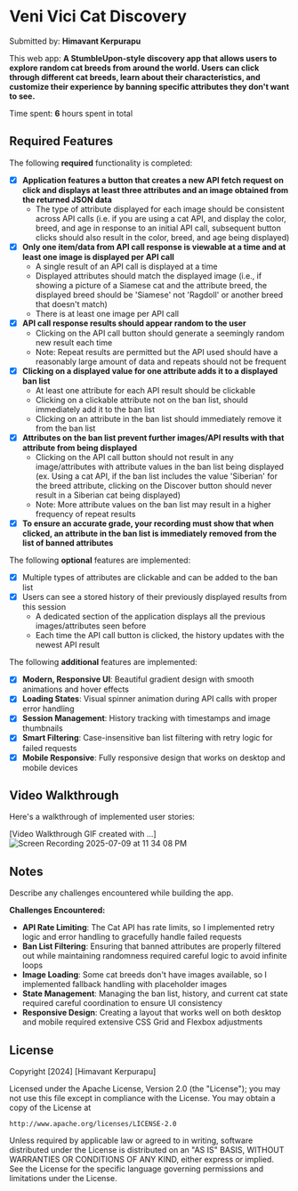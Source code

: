 # Veni Vici Cat Discovery

Submitted by: **Himavant Kerpurapu**

This web app: **A StumbleUpon-style discovery app that allows users to explore random cat breeds from around the world. Users can click through different cat breeds, learn about their characteristics, and customize their experience by banning specific attributes they don't want to see.**

Time spent: **6** hours spent in total

## Required Features

The following **required** functionality is completed:

- [x] **Application features a button that creates a new API fetch request on click and displays at least three attributes and an image obtained from the returned JSON data**
  - The type of attribute displayed for each image should be consistent across API calls (i.e. if you are using a cat API, and display the color, breed, and age in response to an initial API call, subsequent button clicks should also result in the color, breed, and age being displayed)
- [x] **Only one item/data from API call response is viewable at a time and at least one image is displayed per API call**
  - A single result of an API call is displayed at a time
  - Displayed attributes should match the displayed image (i.e., if showing a picture of a Siamese cat and the attribute breed, the displayed breed should be 'Siamese' not 'Ragdoll' or another breed that doesn't match)
  - There is at least one image per API call
- [x] **API call response results should appear random to the user**
  - Clicking on the API call button should generate a seemingly random new result each time
  - Note: Repeat results are permitted but the API used should have a reasonably large amount of data and repeats should not be frequent
- [x] **Clicking on a displayed value for one attribute adds it to a displayed ban list**
  - At least one attribute for each API result should be clickable
  - Clicking on a clickable attribute not on the ban list, should immediately add it to the ban list
  - Clicking on an attribute in the ban list should immediately remove it from the ban list
- [x] **Attributes on the ban list prevent further images/API results with that attribute from being displayed**
  - Clicking on the API call button should not result in any image/attributes with attribute values in the ban list being displayed (ex. Using a cat API, if the ban list includes the value 'Siberian' for the breed attribute, clicking on the Discover button should never result in a Siberian cat being displayed)
  - Note: More attribute values on the ban list may result in a higher frequency of repeat results
- [x] **To ensure an accurate grade, your recording must show that when clicked, an attribute in the ban list is immediately removed from the list of banned attributes**

The following **optional** features are implemented:

- [x] Multiple types of attributes are clickable and can be added to the ban list
- [x] Users can see a stored history of their previously displayed results from this session
  - A dedicated section of the application displays all the previous images/attributes seen before
  - Each time the API call button is clicked, the history updates with the newest API result

The following **additional** features are implemented:

- [x] **Modern, Responsive UI**: Beautiful gradient design with smooth animations and hover effects
- [x] **Loading States**: Visual spinner animation during API calls with proper error handling
- [x] **Session Management**: History tracking with timestamps and image thumbnails
- [x] **Smart Filtering**: Case-insensitive ban list filtering with retry logic for failed requests
- [x] **Mobile Responsive**: Fully responsive design that works on desktop and mobile devices

## Video Walkthrough

Here's a walkthrough of implemented user stories:

[Video Walkthrough GIF created with ...]
![Screen Recording 2025-07-09 at 11 34 08 PM](https://github.com/user-attachments/assets/2dd6b999-d951-4269-98a9-bfc4bed55285)


## Notes

Describe any challenges encountered while building the app.

**Challenges Encountered:**
- **API Rate Limiting**: The Cat API has rate limits, so I implemented retry logic and error handling to gracefully handle failed requests
- **Ban List Filtering**: Ensuring that banned attributes are properly filtered out while maintaining randomness required careful logic to avoid infinite loops
- **Image Loading**: Some cat breeds don't have images available, so I implemented fallback handling with placeholder images
- **State Management**: Managing the ban list, history, and current cat state required careful coordination to ensure UI consistency
- **Responsive Design**: Creating a layout that works well on both desktop and mobile required extensive CSS Grid and Flexbox adjustments

## License

Copyright [2024] [Himavant Kerpurapu]

Licensed under the Apache License, Version 2.0 (the "License");
you may not use this file except in compliance with the License.
You may obtain a copy of the License at

    http://www.apache.org/licenses/LICENSE-2.0

Unless required by applicable law or agreed to in writing, software
distributed under the License is distributed on an "AS IS" BASIS,
WITHOUT WARRANTIES OR CONDITIONS OF ANY KIND, either express or implied.
See the License for the specific language governing permissions and
limitations under the License. 
